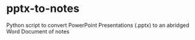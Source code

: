 # pptx-to-notes
Python script to convert PowerPoint Presentations (.pptx) to an abridged Word Document of notes
